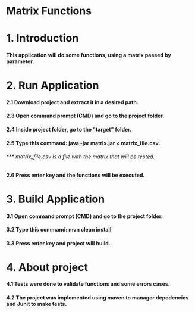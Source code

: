 # Matrix Functions

# 1. Introduction
#### This application will do some functions, using a matrix passed by parameter.

# 2. Run Application
#### 2.1 Download project and extract it in a desired path.
#### 2.3 Open command prompt (CMD) and go to the project folder.
#### 2.4 Inside project folder, go to the "target" folder.
#### 2.5 Type this command: java -jar matrix.jar < matrix_file.csv.
###### *** matrix_file.csv is a file with the matrix that will be tested. 
#### 2.6 Press enter key and the functions will be executed.

# 3. Build Application
#### 3.1 Open command prompt (CMD) and go to the project folder.
#### 3.2 Type this command: mvn clean install
#### 3.3 Press enter key and project will build.

# 4. About project
#### 4.1 Tests were done to validate functions and some errors cases.
#### 4.2 The project was implemented using maven to manager depedencies and Junit to make tests.
  